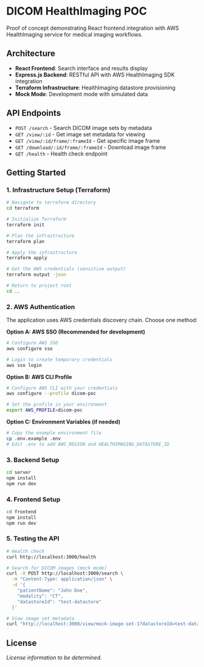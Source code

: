 # DICOM HealthImaging POC

Proof of concept demonstrating React frontend integration with AWS HealthImaging service for medical imaging workflows.

## Architecture

- **React Frontend**: Search interface and results display
- **Express.js Backend**: RESTful API with AWS HealthImaging SDK integration  
- **Terraform Infrastructure**: HealthImaging datastore provisioning
- **Mock Mode**: Development mode with simulated data

## API Endpoints

- `POST /search` - Search DICOM image sets by metadata
- `GET /view/:id` - Get image set metadata for viewing
- `GET /view/:id/frame/:frameId` - Get specific image frame
- `GET /download/:id/frame/:frameId` - Download image frame
- `GET /health` - Health check endpoint

## Getting Started

### 1. Infrastructure Setup (Terraform)

```bash
# Navigate to terraform directory
cd terraform

# Initialize Terraform
terraform init

# Plan the infrastructure
terraform plan

# Apply the infrastructure
terraform apply

# Get the AWS credentials (sensitive output)
terraform output -json

# Return to project root
cd ..
```

### 2. AWS Authentication

The application uses AWS credentials discovery chain. Choose one method:

**Option A: AWS SSO (Recommended for development)**

```bash
# Configure AWS SSO
aws configure sso

# Login to create temporary credentials
aws sso login
```

**Option B: AWS CLI Profile**

```bash
# Configure AWS CLI with your credentials
aws configure --profile dicom-poc

# Set the profile in your environment
export AWS_PROFILE=dicom-poc
```

**Option C: Environment Variables (if needed)**

```bash
# Copy the example environment file
cp .env.example .env
# Edit .env to add AWS_REGION and HEALTHIMAGING_DATASTORE_ID
```

### 3. Backend Setup

```bash
cd server
npm install
npm run dev
```

### 4. Frontend Setup

```bash
cd frontend
npm install
npm run dev
```

### 5. Testing the API

```bash
# Health check
curl http://localhost:3000/health

# Search for DICOM images (mock mode)
curl -X POST http://localhost:3000/search \
  -H "Content-Type: application/json" \
  -d '{
    "patientName": "John Doe",
    "modality": "CT",
    "datastoreId": "test-datastore"
  }'

# View image set metadata
curl "http://localhost:3000/view/mock-image-set-1?datastoreId=test-datastore"
```

## License

_License information to be determined._
